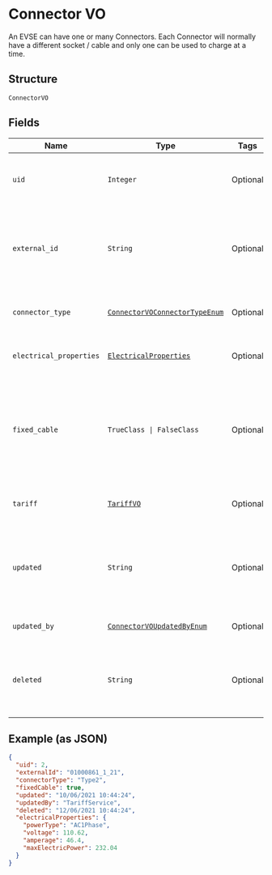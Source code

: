 
# Connector VO

An EVSE can have one or many Connectors. Each Connector will normally have a different socket / cable and only one can be used to charge at a time.

## Structure

`ConnectorVO`

## Fields

| Name | Type | Tags | Description |
|  --- | --- | --- | --- |
| `uid` | `Integer` | Optional | Internal identifier used to refer to this Connector |
| `external_id` | `String` | Optional | Identifier of the Evse as given by the Operator, unique for the containing EVSE' |
| `connector_type` | [`ConnectorVOConnectorTypeEnum`](../../doc/models/connector-vo-connector-type-enum.md) | Optional | Type of the connector in the EVSE unit. |
| `electrical_properties` | [`ElectricalProperties`](../../doc/models/electrical-properties.md) | Optional | Electrical Properties of the Connector |
| `fixed_cable` | `TrueClass \| FalseClass` | Optional | Indicates whether Connector has a fixed cable attached. False by default (not sent in this case) |
| `tariff` | [`TariffVO`](../../doc/models/tariff-vo.md) | Optional | Tariff details for charging on this Connector |
| `updated` | `String` | Optional | ISO8601-compliant UTC datetime of the last update of the Connectors's data |
| `updated_by` | [`ConnectorVOUpdatedByEnum`](../../doc/models/connector-vo-updated-by-enum.md) | Optional | Source of the last update |
| `deleted` | `String` | Optional | optional  ISO8601-compliant UTC deletion timestamp of the connector |

## Example (as JSON)

```json
{
  "uid": 2,
  "externalId": "01000861_1_21",
  "connectorType": "Type2",
  "fixedCable": true,
  "updated": "10/06/2021 10:44:24",
  "updatedBy": "TariffService",
  "deleted": "12/06/2021 10:44:24",
  "electricalProperties": {
    "powerType": "AC1Phase",
    "voltage": 110.62,
    "amperage": 46.4,
    "maxElectricPower": 232.04
  }
}
```

